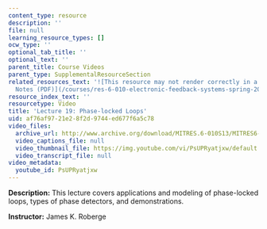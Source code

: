 ```yaml
---
content_type: resource
description: ''
file: null
learning_resource_types: []
ocw_type: ''
optional_tab_title: ''
optional_text: ''
parent_title: Course Videos
parent_type: SupplementalResourceSection
related_resources_text: '![This resource may not render correctly in a screen reader.](/images/inacessible.gif)[Lecture
  Notes (PDF)](/courses/res-6-010-electronic-feedback-systems-spring-2013/resources/mitres_6-010s13_lec19)'
resource_index_text: ''
resourcetype: Video
title: 'Lecture 19: Phase-locked Loops'
uid: af76af97-21e2-8f2d-9744-ed677f6a5c78
video_files:
  archive_url: http://www.archive.org/download/MITRES.6-010S13/MITRES6-010S13_lec19_300k.mp4
  video_captions_file: null
  video_thumbnail_file: https://img.youtube.com/vi/PsUPRyatjxw/default.jpg
  video_transcript_file: null
video_metadata:
  youtube_id: PsUPRyatjxw
---
```


**Description:** This lecture covers applications and modeling of phase-locked loops, types of phase detectors, and demonstrations.

**Instructor:** James K. Roberge